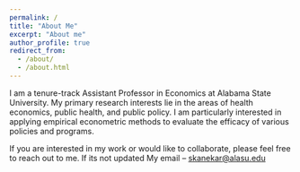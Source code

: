 ```yaml
---
permalink: /
title: "About Me"
excerpt: "About me"
author_profile: true
redirect_from: 
  - /about/
  - /about.html
---
```


I am a tenure-track Assistant Professor in Economics at Alabama State University. My primary
research interests lie in the areas of health economics, public health, and public policy. I am
particularly interested in applying empirical econometric methods to evaluate the efficacy of
various policies and programs.

If you are interested in my work or would like to collaborate, please feel free to reach out to me.
If its not updated My email – skanekar@alasu.edu


 